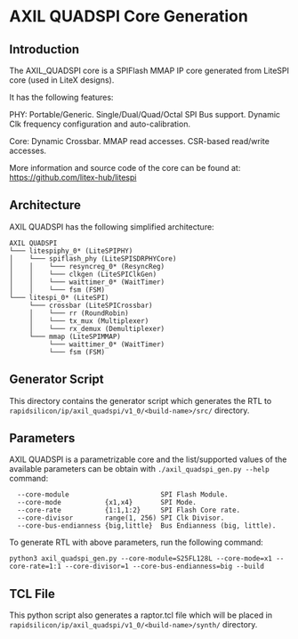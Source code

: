 # AXIL QUADSPI Core Generation

## Introduction

The AXIL_QUADSPI core is a SPIFlash MMAP IP core generated from LiteSPI core (used in LiteX designs).

It has the following features:

PHY:
    Portable/Generic.
    Single/Dual/Quad/Octal SPI Bus support.
    Dynamic Clk frequency configuration and auto-calibration.

Core:
    Dynamic Crossbar.
    MMAP read accesses.
    CSR-based read/write accesses.

More information and source code of the core can be found at: https://github.com/litex-hub/litespi

## Architecture

AXIL QUADSPI has the following simplified architecture:

```
AXIL QUADSPI
└─── litespiphy_0* (LiteSPIPHY)
│    └─── spiflash_phy (LiteSPISDRPHYCore)
│    │    └─── resyncreg_0* (ResyncReg)
│    │    └─── clkgen (LiteSPIClkGen)
│    │    └─── waittimer_0* (WaitTimer)
│    │    └─── fsm (FSM)
└─── litespi_0* (LiteSPI)
     └─── crossbar (LiteSPICrossbar)
     │    └─── rr (RoundRobin)
     │    └─── tx_mux (Multiplexer)
     │    └─── rx_demux (Demultiplexer)
     └─── mmap (LiteSPIMMAP)
          └─── waittimer_0* (WaitTimer)
          └─── fsm (FSM)
```

## Generator Script
This directory contains the generator script which generates the RTL to `rapidsilicon/ip/axil_quadspi/v1_0/<build-name>/src/` directory.

## Parameters
AXIL QUADSPI is a parametrizable core and the list/supported values of the available parameters can be
obtain with `./axil_quadspi_gen.py --help` command:

```
  --core-module                       SPI Flash Module.
  --core-mode           {x1,x4}       SPI Mode.
  --core-rate           {1:1,1:2}     SPI Flash Core rate.
  --core-divisor        range(1, 256) SPI Clk Divisor.
  --core-bus-endianness {big,little}  Bus Endianness (big, little).
```

To generate RTL with above parameters, run the following command:
```
python3 axil_quadspi_gen.py --core-module=S25FL128L --core-mode=x1 --core-rate=1:1 --core-divisor=1 --core-bus-endianness=big --build
```

## TCL File
This python script also generates a raptor.tcl file which will be placed in `rapidsilicon/ip/axil_quadspi/v1_0/<build-name>/synth/` directory.
